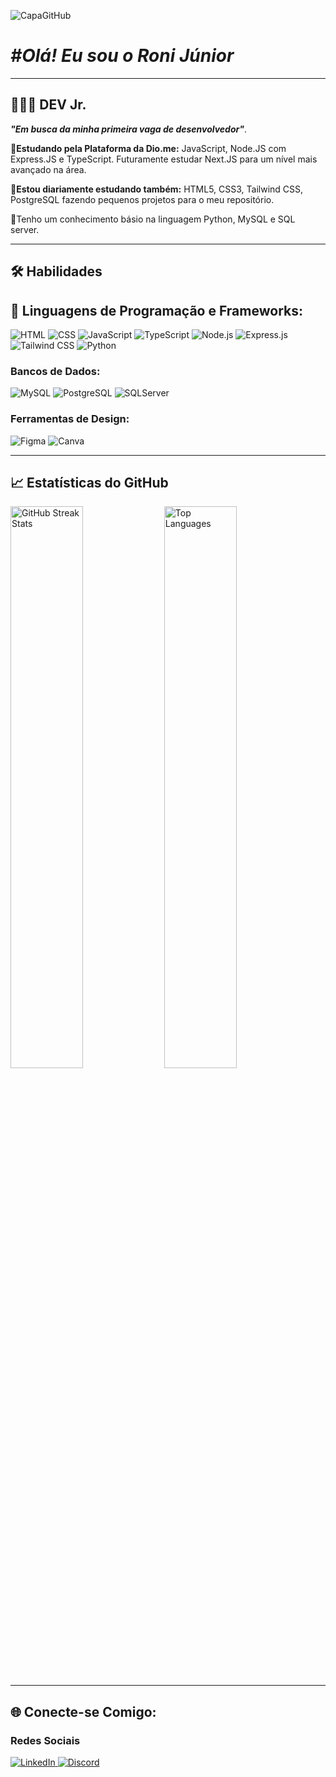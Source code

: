 ![CapaGitHub](https://github.com/user-attachments/assets/17282679-b522-44b4-bd94-b025c78013e9)


# *#Olá! Eu sou o Roni Júnior*

---

## 🧑🏻‍💻 DEV Jr.

_**"Em busca da minha primeira vaga de desenvolvedor"**_.

**🌱Estudando pela Plataforma da Dio.me:** JavaScript, Node.JS com Express.JS e TypeScript. Futuramente estudar Next.JS para um nível mais avançado na área.

**📓Estou diariamente estudando também:** HTML5, CSS3, Tailwind CSS, PostgreSQL fazendo pequenos projetos para o meu repositório.

📓Tenho um conhecimento básio na linguagem Python, MySQL e SQL server.

---

## 🛠️ Habilidades

## 🤖 Linguagens de Programação e Frameworks:

![HTML](https://img.shields.io/badge/HTML5-E34F26?style=for-the-badge&logo=html5&logoColor=white)
![CSS](https://img.shields.io/badge/CSS3-1572B6?style=for-the-badge&logo=css3&logoColor=white)
![JavaScript](https://img.shields.io/badge/JavaScript-F7DF1E?style=for-the-badge&logo=javascript&logoColor=black)
![TypeScript](https://img.shields.io/badge/TypeScript-1572B6?style=for-the-badge&logo=typescript&logoColor=white)
![Node.js](https://img.shields.io/badge/Node.js-339933?style=for-the-badge&logo=node.js&logoColor=white)
![Express.js](https://img.shields.io/badge/Express.js-333333?style=for-the-badge&logo=express.js&logoColor=white)
![Tailwind CSS](https://img.shields.io/badge/TailwindCSS-38B2AC?style=for-the-badge&logo=tailwind-css&logoColor=white)
![Python](https://img.shields.io/badge/Python-339933?style=for-the-badge&logo=python&logoColor=white)

### Bancos de Dados:
![MySQL](https://img.shields.io/badge/MySQL-4479A1?style=for-the-badge&logo=mysql&logoColor=white)
![PostgreSQL](https://img.shields.io/badge/PostgreSQL-336791?style=for-the-badge&logo=postgresql&logoColor=white)
![SQLServer](https://img.shields.io/badge/SQLServer-CC2927?style=for-the-badge&logo=sqlserver&logoColor=white)

### Ferramentas de Design:
![Figma](https://img.shields.io/badge/Figma-F24E1E?style=for-the-badge&logo=figma&logoColor=white)
![Canva](https://img.shields.io/badge/Canva-4479A1?style=for-the-badge&logo=canva&logoColor=white)

---

## 📈 Estatísticas do GitHub

<div aling = "center" >
 <img width=48% src="https://github-readme-streak-stats.herokuapp.com?user=RicardoMouraa&theme=merko&mode=weekly" alt="GitHub Streak Stats" />
<img width=48% src="https://github-readme-stats.vercel.app/api/top-langs/?username=RoniJunior&show_icons=true&theme=merko&layout=compact" alt="Top Languages"  />
</div>

  ---
  
## 🌐 Conecte-se Comigo:

### Redes Sociais
<div>
 <a href="https://www.linkedin.com/in/roni-xavier-junior-31956522b">   
        <img 
            alt="LinkedIn" 
            title="Se conectar pelo Linkedin" 
            src="https://img.shields.io/badge/LinkedIn-0077B5?style=for-the-badge&logo=linkedin&logoColor=white"
        /> 
      <a href="https://discord.com/channels/@me">
        <img 
            alt="Discord" 
            title="Vamos converssar no Discord" 
            src="https://img.shields.io/badge/Discord-7289DA?style=for-the-badge&logo=discord&logoColor=white"
        />
  </div>

   
